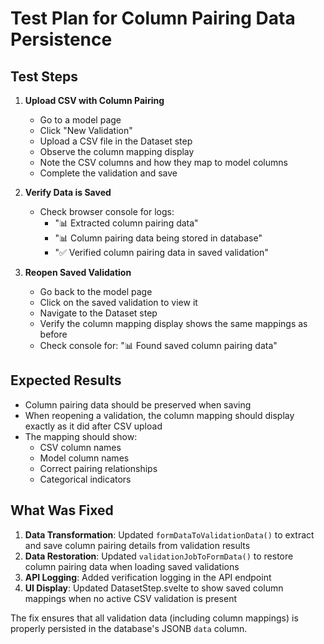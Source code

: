 # Test Plan for Column Pairing Data Persistence

## Test Steps

1. **Upload CSV with Column Pairing**
   - Go to a model page
   - Click "New Validation"
   - Upload a CSV file in the Dataset step
   - Observe the column mapping display
   - Note the CSV columns and how they map to model columns
   - Complete the validation and save

2. **Verify Data is Saved**
   - Check browser console for logs:
     - "📊 Extracted column pairing data"
     - "📊 Column pairing data being stored in database"
     - "✅ Verified column pairing data in saved validation"

3. **Reopen Saved Validation**
   - Go back to the model page
   - Click on the saved validation to view it
   - Navigate to the Dataset step
   - Verify the column mapping display shows the same mappings as before
   - Check console for: "📊 Found saved column pairing data"

## Expected Results

- Column pairing data should be preserved when saving
- When reopening a validation, the column mapping should display exactly as it did after CSV upload
- The mapping should show:
  - CSV column names
  - Model column names
  - Correct pairing relationships
  - Categorical indicators

## What Was Fixed

1. **Data Transformation**: Updated `formDataToValidationData()` to extract and save column pairing details from validation results
2. **Data Restoration**: Updated `validationJobToFormData()` to restore column pairing data when loading saved validations
3. **API Logging**: Added verification logging in the API endpoint
4. **UI Display**: Updated DatasetStep.svelte to show saved column mappings when no active CSV validation is present

The fix ensures that all validation data (including column mappings) is properly persisted in the database's JSONB `data` column.